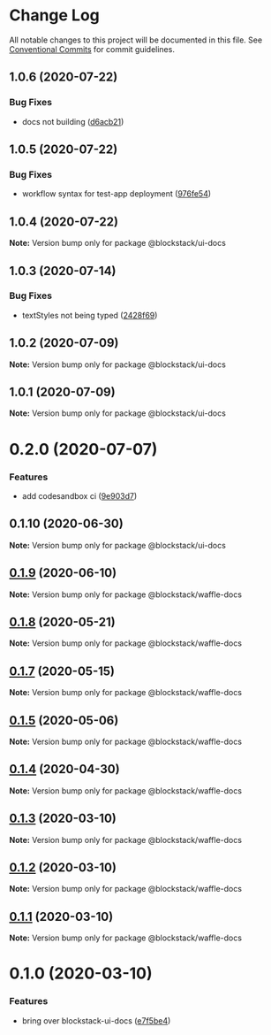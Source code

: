 # Change Log

All notable changes to this project will be documented in this file.
See [Conventional Commits](https://conventionalcommits.org) for commit guidelines.

## 1.0.6 (2020-07-22)


### Bug Fixes

* docs not building ([d6acb21](https://github.com/blockstack/ux/commit/d6acb21d6e9d6ca171dbbac13a2cc38e7f68b4b9))





## 1.0.5 (2020-07-22)


### Bug Fixes

* workflow syntax for test-app deployment ([976fe54](https://github.com/blockstack/ux/commit/976fe54ee4e0e28833bad515ceccc5fd7f98df3a))





## 1.0.4 (2020-07-22)

**Note:** Version bump only for package @blockstack/ui-docs





## 1.0.3 (2020-07-14)


### Bug Fixes

* textStyles not being typed ([2428f69](https://github.com/blockstack/ux/commit/2428f69ddc39f20c566f2686a65959b59f52e9aa))





## 1.0.2 (2020-07-09)

**Note:** Version bump only for package @blockstack/ui-docs





## 1.0.1 (2020-07-09)

**Note:** Version bump only for package @blockstack/ui-docs





# 0.2.0 (2020-07-07)


### Features

* add codesandbox ci ([9e903d7](https://github.com/blockstack/ux/commit/9e903d7141c21503339159255cd06fb6701b1e3b))





## 0.1.10 (2020-06-30)

**Note:** Version bump only for package @blockstack/ui-docs





## [0.1.9](https://github.com/blockstack/ux/compare/@blockstack/waffle-docs@0.1.8...@blockstack/waffle-docs@0.1.9) (2020-06-10)

**Note:** Version bump only for package @blockstack/waffle-docs





## [0.1.8](https://github.com/blockstack/ux/compare/@blockstack/waffle-docs@0.1.7...@blockstack/waffle-docs@0.1.8) (2020-05-21)

**Note:** Version bump only for package @blockstack/waffle-docs





## [0.1.7](https://github.com/blockstack/ux/compare/@blockstack/waffle-docs@0.1.5...@blockstack/waffle-docs@0.1.7) (2020-05-15)

**Note:** Version bump only for package @blockstack/waffle-docs





## [0.1.5](https://github.com/blockstack/ux/compare/@blockstack/waffle-docs@0.1.4...@blockstack/waffle-docs@0.1.5) (2020-05-06)

**Note:** Version bump only for package @blockstack/waffle-docs





## [0.1.4](https://github.com/blockstack/ux/compare/@blockstack/waffle-docs@0.1.3...@blockstack/waffle-docs@0.1.4) (2020-04-30)

**Note:** Version bump only for package @blockstack/waffle-docs





## [0.1.3](https://github.com/blockstack/ux/compare/@blockstack/waffle-docs@0.1.2...@blockstack/waffle-docs@0.1.3) (2020-03-10)

**Note:** Version bump only for package @blockstack/waffle-docs





## [0.1.2](https://github.com/blockstack/ux/compare/@blockstack/waffle-docs@0.1.1...@blockstack/waffle-docs@0.1.2) (2020-03-10)

**Note:** Version bump only for package @blockstack/waffle-docs





## [0.1.1](https://github.com/blockstack/ux/compare/@blockstack/waffle-docs@0.1.0...@blockstack/waffle-docs@0.1.1) (2020-03-10)

**Note:** Version bump only for package @blockstack/waffle-docs





# 0.1.0 (2020-03-10)


### Features

* bring over blockstack-ui-docs ([e7f5be4](https://github.com/blockstack/ux/commit/e7f5be425717a7313a476ea3e8dededf9861bf4a))

